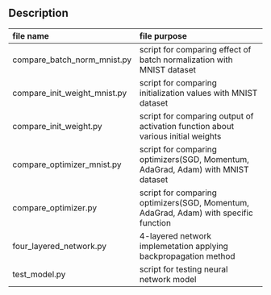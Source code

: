## Description
| file name | file purpose |
|:-- |:-- |
| compare_batch_norm_mnist.py | script for comparing effect of batch normalization with MNIST dataset |
| compare_init_weight_mnist.py | script for comparing initialization values with MNIST dataset |
| compare_init_weight.py | script for comparing output of activation function about various initial weights |
| compare_optimizer_mnist.py | script for comparing optimizers(SGD, Momentum, AdaGrad, Adam) with MNIST dataset |
| compare_optimizer.py | script for comparing optimizers(SGD, Momentum, AdaGrad, Adam) with specific function |
| four_layered_network.py | 4-layered network implemetation applying backpropagation method |
| test_model.py | script for testing neural network model |
